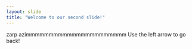 ```yaml
---
layout: slide
title: "Welcome to our second slide!"
---
```

zarp azimmmmmmmmmmmmmmmmmmmmmm
Use the left arrow to go back!
